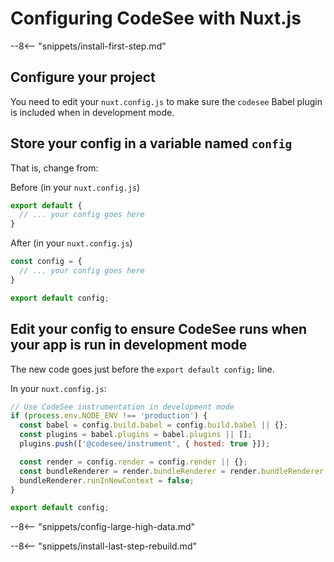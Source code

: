 # Configuring CodeSee with Nuxt.js

--8<-- "snippets/install-first-step.md"

## Configure your project

You need to edit your `nuxt.config.js` to make sure the `codesee` Babel plugin is included when in development mode.

## Store your config in a variable named `config`

That is, change from:

Before (in your `nuxt.config.js`)
```js
export default {
  // ... your config goes here
}
```

After (in your `nuxt.config.js`)
```js
const config = {
  // ... your config goes here
}

export default config;
```

## Edit your config to ensure CodeSee runs when your app is run in development mode

The new code goes just before the `export default config;` line.

In your `nuxt.config.js`:
```js
// Use CodeSee instrumentation in development mode
if (process.env.NODE_ENV !== 'production') {
  const babel = config.build.babel = config.build.babel || {};
  const plugins = babel.plugins = babel.plugins || [];
  plugins.push(['@codesee/instrument', { hosted: true }]);

  const render = config.render = config.render || {};
  const bundleRenderer = render.bundleRenderer = render.bundleRenderer || {};
  bundleRenderer.runInNewContext = false;
}

export default config;
```

--8<-- "snippets/config-large-high-data.md"

--8<-- "snippets/install-last-step-rebuild.md"
